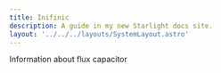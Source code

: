 ```yaml
---
title: Inifinic
description: A guide in my new Starlight docs site.
layout: '../../../layouts/SystemLayout.astro'
---
```


Information about flux capacitor 
